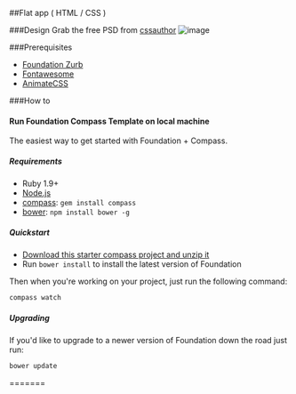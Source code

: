 ##Flat app ( HTML / CSS )

###Design
Grab the free PSD from [cssauthor](http://www.cssauthor.com/flat-website-template-psd/)
![image](https://cloud.githubusercontent.com/assets/2805320/3281067/dcbbacd2-f490-11e3-9b2b-04a5783a0031.png)


###Prerequisites

- [Foundation Zurb](http://foundation.zurb.com/)
- [Fontawesome](http://fontawesome.io)
- [AnimateCSS](http://daneden.github.io/animate.css/)

###How to
#### Run Foundation Compass Template on local machine

The easiest way to get started with Foundation + Compass.

##### Requirements

- Ruby 1.9+
- [Node.js](http://nodejs.org)
- [compass](http://compass-style.org/): `gem install compass`
- [bower](http://bower.io): `npm install bower -g`

##### Quickstart

- [Download this starter compass project and unzip it](https://github.com/zurb/foundation-compass-template/archive/master.zip)
- Run `bower install` to install the latest version of Foundation

Then when you're working on your project, just run the following command:

```bash
compass watch
```

##### Upgrading

If you'd like to upgrade to a newer version of Foundation down the road just run:

```bash
bower update
```
=======
